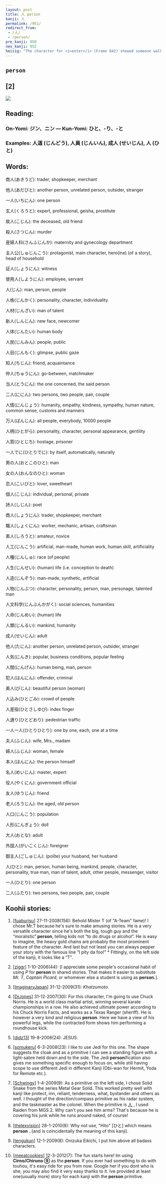 ```yaml
---
layout: post
title: 人 person
kanji: 人
permalink: /951/
redirect_from:
 - /人/
 - /person/
pre_kanji: 950
nex_kanji: 952
heisig: "The character for <i>enter</i> (Frame 842) showed someone walking inwards (in terms of the direction of writing), the one for <b>person</b>, shown here, represents someone walking outwards."
---
```


## `person`

## [2]

<div class="stroke"><img src="../images/E4BABA.png" /></div>

## Reading:

### On-Yomi: ジン、ニン &mdash; Kun-Yomi: ひと、-り、-と

### Examples: 人道 (じんどう), 人員 (じんいん), 成人 (せいじん), 人 (ひと)

## Words:

商人(あきうど): trader, shopkeeper, merchant

他人(あだびと): another person, unrelated person, outsider, stranger

一人(いちにん): one person

玄人(くろうと): expert, professional, geisha, prostitute

故人(こじん): the deceased, old friend

殺人(さつじん): murder

産婦人科(さんふじんか): maternity and gynecology department

主人公(しゅじんこう): protagonist, main character, hero(ine) (of a story), head of household

証人(しょうにん): witness

使用人(しようにん): employee, servant

人(じん): man, person, people

人格(じんかく): personality, character, individuality

人材(じんざい): man of talent

新人(しんじん): new face, newcomer

人体(じんたい): human body

人民(じんみん): people, public

人目(じんもく): glimpse, public gaze

知人(ちじん): friend, acquaintance

仲人(ちゅうにん): go-between, matchmaker

当人(とうにん): the one concerned, the said person

二人(ににん): two persons, two people, pair, couple

人情(にんじょう): humanity, empathy, kindness, sympathy, human nature, common sense, customs and manners

万人(ばんじん): all people, everybody, 10000 people

人柄(ひとがら): personality, character, personal appearance, gentility

人質(ひとじち): hostage, prisoner

一人でに(ひとりでに): by itself, automatically, naturally

男の人(おとこのひと): man

女の人(おんなのひと): woman

恋人(こいびと): lover, sweetheart

個人(こじん): individual, personal, private

詩人(しじん): poet

商人(しょうにん): trader, shopkeeper, merchant

職人(しょくにん): worker, mechanic, artisan, craftsman

素人(しろうと): amateur, novice

人工(じんこう): artificial, man-made, human work, human skill, artificiality

人種(じんしゅ): race (of people)

人生(じんせい): (human) life (i.e. conception to death)

人造(じんぞう): man-made, synthetic, artificial

人物(じんぶつ): character, personality, person, man, personage, talented man

人文科学(じんぶんかがく): social sciences, humanities

人命(じんめい): (human) life

人類(じんるい): mankind, humanity

成人(せいじん): adult

他人(たにん): another person, unrelated person, outsider, stranger

人気(にんき): popular, business conditions, popular feeling

人間(にんげん): human being, man, person

犯人(はんにん): offender, criminal

美人(びじん): beautiful person (woman)

人込み(ひとごみ): crowd of people

人差指(ひとさしゆび): index finger

人通り(ひとどおり): pedestrian traffic

一人一人(ひとりひとり): one by one, each, one at a time

夫人(ふじん): wife, Mrs., madam

婦人(ふじん): woman, female

本人(ほんにん): the person himself

名人(めいじん): master, expert

役人(やくにん): government official

友人(ゆうじん): friend

老人(ろうじん): the aged, old person

人口(じんこう): population

人形(にんぎょう): doll

大人(おとな): adult

外国人(がいこくじん): foreigner

御主人(ごしゅじん): (polite) your husband, her husband

人(ひと): man, person, human being, mankind, people, character, personality, true man, man of talent, adult, other people, messenger, visitor

一人(ひとり): one person

二人(ふたり): two persons, two people, pair, couple

## Koohii stories:

1) [<a href="http://kanji.koohii.com/profile/fuaburisu">fuaburisu</a>] 27-11-2008(156): Behold Mister T (of &quot;A-Team&quot; fame)! I chose Mr.T because he&#039;s sure to make amusing stories. He is a very versatile character since he&#039;s both the big, tough guy and the “moralistic”<strong> person</strong>, telling kids not “to do drugs or alcohol”. He is easy to imagine, the heavy gold chains are probably the most prominent feature of the character. And last but not least you can always pepper your story with the famous line “I pity da foo!” * Fittingly, on the left side of the kanji, it looks like a “T”. 

2) [<a href="http://kanji.koohii.com/profile/ziggr">ziggr</a>] 1-10-2006(44): [I appreciate some people&#039;s occasional habit of using <em>P</em> for <strong>person</strong> in shared stories. That makes it easier to substitute <em>Mr. T</em>, <em>Captain Picard</em>, or whomever else a student is using as <strong>person.</strong>]. 

3) [<a href="http://kanji.koohii.com/profile/ImaginaryJapan">ImaginaryJapan</a>] 31-12-2009(31): <em>Khatzumoto</em>. 

4) [<a href="http://kanji.koohii.com/profile/DrJones">DrJones</a>] 31-12-2007(30): For this character, I&#039;m going to use Chuck Norris. He is a world class martial artist, winning several karate championships in a row. He also achieved ultimate power according to his Chuck Norris Facts, and works as a Texas Ranger (sheriff). He is however a very kind and religious<strong> person</strong>. Here we have a view of his powerful legs, while the contracted form shows him performing a roundhouse kick. 

5) [<a href="http://kanji.koohii.com/profile/didz13">didz13</a>] 19-8-2008(24): JESUS. 

6) [<a href="http://kanji.koohii.com/profile/somukeru">somukeru</a>] 6-3-2008(23): I like to use Jedi for this one. The shape suggests the cloak and as a primitive I can see a standing figure with a light-sabre held down and to the side. The Jedi<strong> person</strong>ification also gives me something specific enough to focus on, while still having scope to use different Jedi in different Kanji (Obi-wan for Hermit, Yoda for Remote etc.). 

7) [<a href="http://kanji.koohii.com/profile/Schwingy">Schwingy</a>] 1-4-2009(9): As a primitive on the left side, I chose Solid Snake from the series Metal Gear Solid. This worked pretty well with kanji like protect, inn, reliant, tenderness, what, bystander and others as well. I thought of the direction/compass primitive as his radar system, and the taskmaster as the colonel. When the primitive is   <a href="http://jisho.org/kanji/details/人">人</a>  , I used Raiden from MGS 2. Why can&#039;t you see him arms? That&#039;s because he is covering his junk while he runs around naked, of course! 

8) [<a href="http://kanji.koohii.com/profile/thelexvision">thelexvision</a>] 28-1-2010(8): Why not use, &quot;Hito&quot; [ひと] which means<strong> person</strong> ..(and is coincidentally the meaning of this kanji). 

9) [<a href="http://kanji.koohii.com/profile/tengukun">tengukun</a>] 12-1-2009(8): Onizuka Eikichi, I put him above all badass characters. 

10) [<a href="http://kanji.koohii.com/profile/meeatcookies">meeatcookies</a>] 12-3-2012(7): The fun starts here! Im using <strong>Cirno/Chiruno ⑨</strong> as the<strong> person</strong>. If you ever had something to do with touhou, it&#039;s easy ride for you from now. Google her if you dont who is she, you may also find it very easy thanks to it. Ive provided at least one(usually more) story for each kanji with the<strong> person</strong> primitive. 
